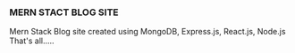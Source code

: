 ### MERN STACT BLOG SITE

Mern Stack Blog site created using MongoDB, Express.js, React.js, Node.js
That's all.....

